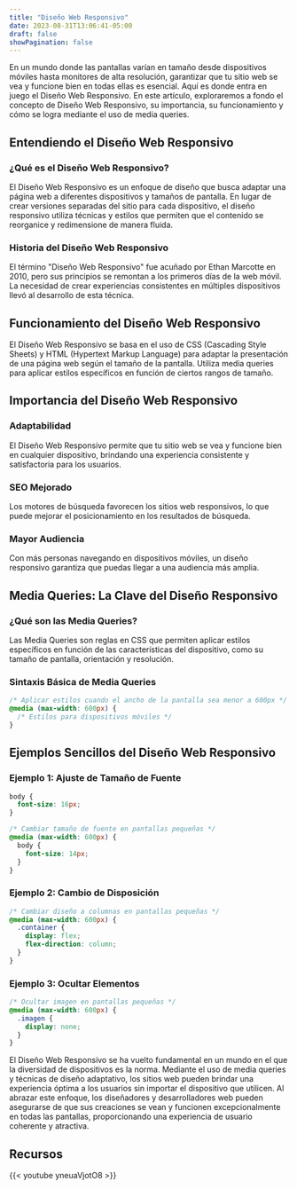 ```yaml
---
title: "Diseño Web Responsivo"
date: 2023-08-31T13:06:41-05:00
draft: false
showPagination: false
---
```


En un mundo donde las pantallas varían en tamaño desde dispositivos móviles hasta monitores de alta resolución, garantizar que tu sitio web se vea y funcione bien en todas ellas es esencial. Aquí es donde entra en juego el Diseño Web Responsivo. En este artículo, exploraremos a fondo el concepto de Diseño Web Responsivo, su importancia, su funcionamiento y cómo se logra mediante el uso de media queries.

## Entendiendo el Diseño Web Responsivo

### ¿Qué es el Diseño Web Responsivo?

El Diseño Web Responsivo es un enfoque de diseño que busca adaptar una página web a diferentes dispositivos y tamaños de pantalla. En lugar de crear versiones separadas del sitio para cada dispositivo, el diseño responsivo utiliza técnicas y estilos que permiten que el contenido se reorganice y redimensione de manera fluida.

### Historia del Diseño Web Responsivo

El término "Diseño Web Responsivo" fue acuñado por Ethan Marcotte en 2010, pero sus principios se remontan a los primeros días de la web móvil. La necesidad de crear experiencias consistentes en múltiples dispositivos llevó al desarrollo de esta técnica.

## Funcionamiento del Diseño Web Responsivo

El Diseño Web Responsivo se basa en el uso de CSS (Cascading Style Sheets) y HTML (Hypertext Markup Language) para adaptar la presentación de una página web según el tamaño de la pantalla. Utiliza media queries para aplicar estilos específicos en función de ciertos rangos de tamaño.

## Importancia del Diseño Web Responsivo

### Adaptabilidad

El Diseño Web Responsivo permite que tu sitio web se vea y funcione bien en cualquier dispositivo, brindando una experiencia consistente y satisfactoria para los usuarios.

### SEO Mejorado

Los motores de búsqueda favorecen los sitios web responsivos, lo que puede mejorar el posicionamiento en los resultados de búsqueda.

### Mayor Audiencia

Con más personas navegando en dispositivos móviles, un diseño responsivo garantiza que puedas llegar a una audiencia más amplia.

## Media Queries: La Clave del Diseño Responsivo

### ¿Qué son las Media Queries?

Las Media Queries son reglas en CSS que permiten aplicar estilos específicos en función de las características del dispositivo, como su tamaño de pantalla, orientación y resolución.

### Sintaxis Básica de Media Queries

```css
/* Aplicar estilos cuando el ancho de la pantalla sea menor a 600px */
@media (max-width: 600px) {
  /* Estilos para dispositivos móviles */
}
```

## Ejemplos Sencillos del Diseño Web Responsivo

### Ejemplo 1: Ajuste de Tamaño de Fuente

```css
body {
  font-size: 16px;
}

/* Cambiar tamaño de fuente en pantallas pequeñas */
@media (max-width: 600px) {
  body {
    font-size: 14px;
  }
}
```

### Ejemplo 2: Cambio de Disposición

```css
/* Cambiar diseño a columnas en pantallas pequeñas */
@media (max-width: 600px) {
  .container {
    display: flex;
    flex-direction: column;
  }
}
```

### Ejemplo 3: Ocultar Elementos

```css
/* Ocultar imagen en pantallas pequeñas */
@media (max-width: 600px) {
  .imagen {
    display: none;
  }
}
```

El Diseño Web Responsivo se ha vuelto fundamental en un mundo en el que la diversidad de dispositivos es la norma. Mediante el uso de media queries y técnicas de diseño adaptativo, los sitios web pueden brindar una experiencia óptima a los usuarios sin importar el dispositivo que utilicen. Al abrazar este enfoque, los diseñadores y desarrolladores web pueden asegurarse de que sus creaciones se vean y funcionen excepcionalmente en todas las pantallas, proporcionando una experiencia de usuario coherente y atractiva.

## Recursos

{{< youtube yneuaVjotO8 >}}